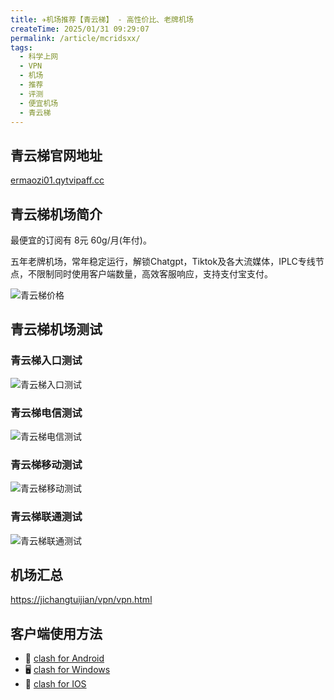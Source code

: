 ```yaml
---
title: ✈️机场推荐【青云梯】 - 高性价比、老牌机场
createTime: 2025/01/31 09:29:07
permalink: /article/mcridsxx/
tags:
  - 科学上网
  - VPN
  - 机场
  - 推荐
  - 评测
  - 便宜机场
  - 青云梯
---
```


## 青云梯官网地址

[ermaozi01.qytvipaff.cc](https://ermaozi01.qytvipaff.cc/register?aff=W5ICDu2y)

## 青云梯机场简介

最便宜的订阅有 8元 60g/月(年付)。

五年老牌机场，常年稳定运行，解锁Chatgpt，Tiktok及各大流媒体，IPLC专线节点，不限制同时使用客户端数量，高效客服响应，支持支付宝支付。

![青云梯价格](images/机场推荐青云梯/image.png)

## 青云梯机场测试

### 青云梯入口测试

![青云梯入口测试](images/机场推荐青云梯/image-1.png)

### 青云梯电信测试

![青云梯电信测试](images/机场推荐青云梯/image-2.png)

### 青云梯移动测试

![青云梯移动测试](images/机场推荐青云梯/image-3.png)

### 青云梯联通测试

![青云梯联通测试](images/机场推荐青云梯/image-4.png)

## 机场汇总

[https://jichangtuijian/vpn/vpn.html](https://jichangtuijian/vpn/vpn.html)

## 客户端使用方法

- 📱 [clash for Android](https://jichangtuijian.uk/article/clashforAndroid.html)
- 🖥 [clash for Windows](https://jichangtuijian.uk/article/clash.html)
- 🍎 [clash for IOS](https://jichangtuijian.uk/article/Shadowrocket.html)
